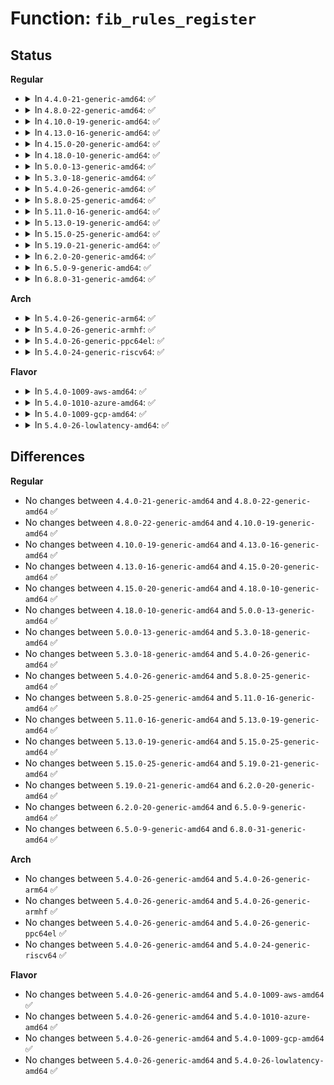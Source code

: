 # Function: <code>fib_rules_register</code>

## Status
<b>Regular</b>
<ul>
<li>
<details>
<summary>In <code>4.4.0-21-generic-amd64</code>: ✅</summary>

```c
struct fib_rules_ops * fib_rules_register(const struct fib_rules_ops * tmpl, struct net * net)
```

```json
{
  "name": "fib_rules_register",
  "collision_type": "Unique Global",
  "inline_type": "No",
  "funcs": [
    {
      "addr": 18446744071586420544,
      "name": "fib_rules_register",
      "external": true,
      "loc": "net/core/fib_rules.c:128",
      "file": "net/core/fib_rules.c",
      "inline": "seen, unknown",
      "caller_inline": [],
      "caller_func": [
        "net/ipv4/fib_rules.c:fib4_rules_init",
        "net/ipv6/fib6_rules.c:fib6_rules_net_init"
      ]
    }
  ],
  "symbols": [
    {
      "addr": 18446744071586420544,
      "name": "fib_rules_register",
      "section": ".text",
      "bind": "STB_GLOBAL",
      "size": 309
    }
  ]
}
```
</details>
</li>
<li>
<details>
<summary>In <code>4.8.0-22-generic-amd64</code>: ✅</summary>

```c
struct fib_rules_ops * fib_rules_register(const struct fib_rules_ops * tmpl, struct net * net)
```

```json
{
  "name": "fib_rules_register",
  "collision_type": "Unique Global",
  "inline_type": "No",
  "funcs": [
    {
      "addr": 18446744071586863600,
      "name": "fib_rules_register",
      "external": true,
      "loc": "net/core/fib_rules.c:128",
      "file": "net/core/fib_rules.c",
      "inline": "seen, unknown",
      "caller_inline": [],
      "caller_func": [
        "net/ipv4/fib_rules.c:fib4_rules_init",
        "net/ipv6/fib6_rules.c:fib6_rules_net_init"
      ]
    }
  ],
  "symbols": [
    {
      "addr": 18446744071586863600,
      "name": "fib_rules_register",
      "section": ".text",
      "bind": "STB_GLOBAL",
      "size": 312
    }
  ]
}
```
</details>
</li>
<li>
<details>
<summary>In <code>4.10.0-19-generic-amd64</code>: ✅</summary>

```c
struct fib_rules_ops * fib_rules_register(const struct fib_rules_ops * tmpl, struct net * net)
```

```json
{
  "name": "fib_rules_register",
  "collision_type": "Unique Global",
  "inline_type": "No",
  "funcs": [
    {
      "addr": 18446744071587054688,
      "name": "fib_rules_register",
      "external": true,
      "loc": "net/core/fib_rules.c:134",
      "file": "net/core/fib_rules.c",
      "inline": "seen, unknown",
      "caller_inline": [],
      "caller_func": [
        "net/ipv4/fib_rules.c:fib4_rules_init",
        "net/ipv6/fib6_rules.c:fib6_rules_net_init"
      ]
    }
  ],
  "symbols": [
    {
      "addr": 18446744071587054688,
      "name": "fib_rules_register",
      "section": ".text",
      "bind": "STB_GLOBAL",
      "size": 312
    }
  ]
}
```
</details>
</li>
<li>
<details>
<summary>In <code>4.13.0-16-generic-amd64</code>: ✅</summary>

```c
struct fib_rules_ops * fib_rules_register(const struct fib_rules_ops * tmpl, struct net * net)
```

```json
{
  "name": "fib_rules_register",
  "collision_type": "Unique Global",
  "inline_type": "No",
  "funcs": [
    {
      "addr": 18446744071587182448,
      "name": "fib_rules_register",
      "external": true,
      "loc": "net/core/fib_rules.c:148",
      "file": "net/core/fib_rules.c",
      "inline": "seen, unknown",
      "caller_inline": [],
      "caller_func": [
        "net/ipv4/fib_rules.c:fib4_rules_init",
        "net/ipv6/fib6_rules.c:fib6_rules_net_init"
      ]
    }
  ],
  "symbols": [
    {
      "addr": 18446744071587182448,
      "name": "fib_rules_register",
      "section": ".text",
      "bind": "STB_GLOBAL",
      "size": 312
    }
  ]
}
```
</details>
</li>
<li>
<details>
<summary>In <code>4.15.0-20-generic-amd64</code>: ✅</summary>

```c
struct fib_rules_ops * fib_rules_register(const struct fib_rules_ops * tmpl, struct net * net)
```

```json
{
  "name": "fib_rules_register",
  "collision_type": "Unique Global",
  "inline_type": "No",
  "funcs": [
    {
      "addr": 18446744071587687712,
      "name": "fib_rules_register",
      "external": true,
      "loc": "net/core/fib_rules.c:148",
      "file": "net/core/fib_rules.c",
      "inline": "seen, unknown",
      "caller_inline": [],
      "caller_func": [
        "net/ipv4/fib_rules.c:fib4_rules_init",
        "net/ipv6/fib6_rules.c:fib6_rules_net_init"
      ]
    }
  ],
  "symbols": [
    {
      "addr": 18446744071587687712,
      "name": "fib_rules_register",
      "section": ".text",
      "bind": "STB_GLOBAL",
      "size": 312
    }
  ]
}
```
</details>
</li>
<li>
<details>
<summary>In <code>4.18.0-10-generic-amd64</code>: ✅</summary>

```c
struct fib_rules_ops * fib_rules_register(const struct fib_rules_ops * tmpl, struct net * net)
```

```json
{
  "name": "fib_rules_register",
  "collision_type": "Unique Global",
  "inline_type": "No",
  "funcs": [
    {
      "addr": 18446744071588023056,
      "name": "fib_rules_register",
      "external": true,
      "loc": "net/core/fib_rules.c:153",
      "file": "net/core/fib_rules.c",
      "inline": "seen, unknown",
      "caller_inline": [],
      "caller_func": [
        "net/ipv4/fib_rules.c:fib4_rules_init",
        "net/ipv6/ip6mr.c:ip6mr_net_init",
        "net/ipv6/fib6_rules.c:fib6_rules_net_init"
      ]
    }
  ],
  "symbols": [
    {
      "addr": 18446744071588023056,
      "name": "fib_rules_register",
      "section": ".text",
      "bind": "STB_GLOBAL",
      "size": 312
    }
  ]
}
```
</details>
</li>
<li>
<details>
<summary>In <code>5.0.0-13-generic-amd64</code>: ✅</summary>

```c
struct fib_rules_ops * fib_rules_register(const struct fib_rules_ops * tmpl, struct net * net)
```

```json
{
  "name": "fib_rules_register",
  "collision_type": "Unique Global",
  "inline_type": "No",
  "funcs": [
    {
      "addr": 18446744071588187504,
      "name": "fib_rules_register",
      "external": true,
      "loc": "net/core/fib_rules.c:153",
      "file": "net/core/fib_rules.c",
      "inline": "seen, unknown",
      "caller_inline": [],
      "caller_func": [
        "net/ipv4/fib_rules.c:fib4_rules_init",
        "net/ipv6/ip6mr.c:ip6mr_net_init",
        "net/ipv6/fib6_rules.c:fib6_rules_net_init"
      ]
    }
  ],
  "symbols": [
    {
      "addr": 18446744071588187504,
      "name": "fib_rules_register",
      "section": ".text",
      "bind": "STB_GLOBAL",
      "size": 312
    }
  ]
}
```
</details>
</li>
<li>
<details>
<summary>In <code>5.3.0-18-generic-amd64</code>: ✅</summary>

```c
struct fib_rules_ops * fib_rules_register(const struct fib_rules_ops * tmpl, struct net * net)
```

```json
{
  "name": "fib_rules_register",
  "collision_type": "Unique Global",
  "inline_type": "No",
  "funcs": [
    {
      "addr": 18446744071588513680,
      "name": "fib_rules_register",
      "external": true,
      "loc": "net/core/fib_rules.c:150",
      "file": "net/core/fib_rules.c",
      "inline": "seen, unknown",
      "caller_inline": [],
      "caller_func": [
        "net/ipv4/fib_rules.c:fib4_rules_init",
        "net/ipv6/ip6mr.c:ip6mr_net_init",
        "net/ipv6/fib6_rules.c:fib6_rules_net_init"
      ]
    }
  ],
  "symbols": [
    {
      "addr": 18446744071588513680,
      "name": "fib_rules_register",
      "section": ".text",
      "bind": "STB_GLOBAL",
      "size": 303
    }
  ]
}
```
</details>
</li>
<li>
<details>
<summary>In <code>5.4.0-26-generic-amd64</code>: ✅</summary>

```c
struct fib_rules_ops * fib_rules_register(const struct fib_rules_ops * tmpl, struct net * net)
```

```json
{
  "name": "fib_rules_register",
  "collision_type": "Unique Global",
  "inline_type": "No",
  "funcs": [
    {
      "addr": 18446744071588722256,
      "name": "fib_rules_register",
      "external": true,
      "loc": "net/core/fib_rules.c:150",
      "file": "net/core/fib_rules.c",
      "inline": "seen, unknown",
      "caller_inline": [],
      "caller_func": [
        "net/ipv4/fib_rules.c:fib4_rules_init",
        "net/ipv4/ipmr.c:ipmr_net_init",
        "net/ipv6/ip6mr.c:ip6mr_net_init",
        "net/ipv6/fib6_rules.c:fib6_rules_net_init"
      ]
    }
  ],
  "symbols": [
    {
      "addr": 18446744071588722256,
      "name": "fib_rules_register",
      "section": ".text",
      "bind": "STB_GLOBAL",
      "size": 303
    }
  ]
}
```
</details>
</li>
<li>
<details>
<summary>In <code>5.8.0-25-generic-amd64</code>: ✅</summary>

```c
struct fib_rules_ops * fib_rules_register(const struct fib_rules_ops * tmpl, struct net * net)
```

```json
{
  "name": "fib_rules_register",
  "collision_type": "Unique Global",
  "inline_type": "No",
  "funcs": [
    {
      "addr": 18446744071589589520,
      "name": "fib_rules_register",
      "external": true,
      "loc": "net/core/fib_rules.c:150",
      "file": "net/core/fib_rules.c",
      "inline": "seen, unknown",
      "caller_inline": [],
      "caller_func": [
        "net/ipv4/fib_rules.c:fib4_rules_init",
        "net/ipv6/fib6_rules.c:fib6_rules_net_init"
      ]
    }
  ],
  "symbols": [
    {
      "addr": 18446744071589589520,
      "name": "fib_rules_register",
      "section": ".text",
      "bind": "STB_GLOBAL",
      "size": 303
    }
  ]
}
```
</details>
</li>
<li>
<details>
<summary>In <code>5.11.0-16-generic-amd64</code>: ✅</summary>

```c
struct fib_rules_ops * fib_rules_register(const struct fib_rules_ops * tmpl, struct net * net)
```

```json
{
  "name": "fib_rules_register",
  "collision_type": "Unique Global",
  "inline_type": "No",
  "funcs": [
    {
      "addr": 18446744071589600448,
      "name": "fib_rules_register",
      "external": true,
      "loc": "net/core/fib_rules.c:164",
      "file": "net/core/fib_rules.c",
      "inline": "seen, unknown",
      "caller_inline": [],
      "caller_func": [
        "net/ipv4/fib_rules.c:fib4_rules_init",
        "net/ipv6/fib6_rules.c:fib6_rules_net_init"
      ]
    }
  ],
  "symbols": [
    {
      "addr": 18446744071589600448,
      "name": "fib_rules_register",
      "section": ".text",
      "bind": "STB_GLOBAL",
      "size": 303
    }
  ]
}
```
</details>
</li>
<li>
<details>
<summary>In <code>5.13.0-19-generic-amd64</code>: ✅</summary>

```c
struct fib_rules_ops * fib_rules_register(const struct fib_rules_ops * tmpl, struct net * net)
```

```json
{
  "name": "fib_rules_register",
  "collision_type": "Unique Global",
  "inline_type": "No",
  "funcs": [
    {
      "addr": 18446744071589489040,
      "name": "fib_rules_register",
      "external": true,
      "loc": "net/core/fib_rules.c:164",
      "file": "net/core/fib_rules.c",
      "inline": "seen, unknown",
      "caller_inline": [],
      "caller_func": [
        "net/ipv4/fib_rules.c:fib4_rules_init",
        "net/ipv6/fib6_rules.c:fib6_rules_net_init"
      ]
    }
  ],
  "symbols": [
    {
      "addr": 18446744071589489040,
      "name": "fib_rules_register",
      "section": ".text",
      "bind": "STB_GLOBAL",
      "size": 303
    }
  ]
}
```
</details>
</li>
<li>
<details>
<summary>In <code>5.15.0-25-generic-amd64</code>: ✅</summary>

```c
struct fib_rules_ops * fib_rules_register(const struct fib_rules_ops * tmpl, struct net * net)
```

```json
{
  "name": "fib_rules_register",
  "collision_type": "Unique Global",
  "inline_type": "No",
  "funcs": [
    {
      "addr": 18446744071590229824,
      "name": "fib_rules_register",
      "external": true,
      "loc": "net/core/fib_rules.c:164",
      "file": "net/core/fib_rules.c",
      "inline": "seen, unknown",
      "caller_inline": [],
      "caller_func": [
        "net/ipv4/fib_rules.c:fib4_rules_init",
        "net/ipv6/fib6_rules.c:fib6_rules_net_init"
      ]
    }
  ],
  "symbols": [
    {
      "addr": 18446744071590229824,
      "name": "fib_rules_register",
      "section": ".text",
      "bind": "STB_GLOBAL",
      "size": 303
    }
  ]
}
```
</details>
</li>
<li>
<details>
<summary>In <code>5.19.0-21-generic-amd64</code>: ✅</summary>

```c
struct fib_rules_ops * fib_rules_register(const struct fib_rules_ops * tmpl, struct net * net)
```

```json
{
  "name": "fib_rules_register",
  "collision_type": "Unique Global",
  "inline_type": "No",
  "funcs": [
    {
      "addr": 18446744071591808016,
      "name": "fib_rules_register",
      "external": true,
      "loc": "net/core/fib_rules.c:164",
      "file": "net/core/fib_rules.c",
      "inline": "seen, unknown",
      "caller_inline": [],
      "caller_func": [
        "net/ipv4/fib_rules.c:fib4_rules_init",
        "net/ipv6/fib6_rules.c:fib6_rules_net_init"
      ]
    }
  ],
  "symbols": [
    {
      "addr": 18446744071591808016,
      "name": "fib_rules_register",
      "section": ".text",
      "bind": "STB_GLOBAL",
      "size": 324
    }
  ]
}
```
</details>
</li>
<li>
<details>
<summary>In <code>6.2.0-20-generic-amd64</code>: ✅</summary>

```c
struct fib_rules_ops * fib_rules_register(const struct fib_rules_ops * tmpl, struct net * net)
```

```json
{
  "name": "fib_rules_register",
  "collision_type": "Unique Global",
  "inline_type": "No",
  "funcs": [
    {
      "addr": 18446744071593603904,
      "name": "fib_rules_register",
      "external": true,
      "loc": "net/core/fib_rules.c:164",
      "file": "net/core/fib_rules.c",
      "inline": "seen, unknown",
      "caller_inline": [],
      "caller_func": [
        "net/ipv4/fib_rules.c:fib4_rules_init",
        "net/ipv6/fib6_rules.c:fib6_rules_net_init"
      ]
    }
  ],
  "symbols": [
    {
      "addr": 18446744071593603904,
      "name": "fib_rules_register",
      "section": ".text",
      "bind": "STB_GLOBAL",
      "size": 324
    }
  ]
}
```
</details>
</li>
<li>
<details>
<summary>In <code>6.5.0-9-generic-amd64</code>: ✅</summary>

```c
struct fib_rules_ops * fib_rules_register(const struct fib_rules_ops * tmpl, struct net * net)
```

```json
{
  "name": "fib_rules_register",
  "collision_type": "Unique Global",
  "inline_type": "No",
  "funcs": [
    {
      "addr": 18446744071594077312,
      "name": "fib_rules_register",
      "external": true,
      "loc": "net/core/fib_rules.c:164",
      "file": "net/core/fib_rules.c",
      "inline": "seen, unknown",
      "caller_inline": [],
      "caller_func": [
        "net/ipv4/fib_rules.c:fib4_rules_init",
        "net/ipv6/fib6_rules.c:fib6_rules_net_init"
      ]
    }
  ],
  "symbols": [
    {
      "addr": 18446744071594077312,
      "name": "fib_rules_register",
      "section": ".text",
      "bind": "STB_GLOBAL",
      "size": 324
    }
  ]
}
```
</details>
</li>
<li>
<details>
<summary>In <code>6.8.0-31-generic-amd64</code>: ✅</summary>

```c
struct fib_rules_ops * fib_rules_register(const struct fib_rules_ops * tmpl, struct net * net)
```

```json
{
  "name": "fib_rules_register",
  "collision_type": "Unique Global",
  "inline_type": "No",
  "funcs": [
    {
      "addr": 18446744071594871952,
      "name": "fib_rules_register",
      "external": true,
      "loc": "net/core/fib_rules.c:163",
      "file": "net/core/fib_rules.c",
      "inline": "seen, unknown",
      "caller_inline": [],
      "caller_func": [
        "net/ipv4/fib_rules.c:fib4_rules_init",
        "net/ipv6/fib6_rules.c:fib6_rules_net_init"
      ]
    }
  ],
  "symbols": [
    {
      "addr": 18446744071594871952,
      "name": "fib_rules_register",
      "section": ".text",
      "bind": "STB_GLOBAL",
      "size": 324
    }
  ]
}
```
</details>
</li>
</ul>
<b>Arch</b>
<ul>
<li>
<details>
<summary>In <code>5.4.0-26-generic-arm64</code>: ✅</summary>

```c
struct fib_rules_ops * fib_rules_register(const struct fib_rules_ops * tmpl, struct net * net)
```

```json
{
  "name": "fib_rules_register",
  "collision_type": "Unique Global",
  "inline_type": "No",
  "funcs": [
    {
      "addr": 18446603336502290856,
      "name": "fib_rules_register",
      "external": true,
      "loc": "net/core/fib_rules.c:150",
      "file": "net/core/fib_rules.c",
      "inline": "seen, unknown",
      "caller_inline": [],
      "caller_func": [
        "net/ipv4/fib_rules.c:fib4_rules_init",
        "net/ipv4/ipmr.c:ipmr_net_init",
        "net/ipv6/ip6mr.c:ip6mr_net_init",
        "net/ipv6/fib6_rules.c:fib6_rules_net_init"
      ]
    }
  ],
  "symbols": [
    {
      "addr": 18446603336502290856,
      "name": "fib_rules_register",
      "section": ".text",
      "bind": "STB_GLOBAL",
      "size": 376
    }
  ]
}
```
</details>
</li>
<li>
<details>
<summary>In <code>5.4.0-26-generic-armhf</code>: ✅</summary>

```c
struct fib_rules_ops * fib_rules_register(const struct fib_rules_ops * tmpl, struct net * net)
```

```json
{
  "name": "fib_rules_register",
  "collision_type": "Unique Global",
  "inline_type": "No",
  "funcs": [
    {
      "addr": 3235026892,
      "name": "fib_rules_register",
      "external": true,
      "loc": "net/core/fib_rules.c:150",
      "file": "net/core/fib_rules.c",
      "inline": "seen, unknown",
      "caller_inline": [],
      "caller_func": [
        "net/ipv4/fib_rules.c:fib4_rules_init",
        "net/ipv4/ipmr.c:ipmr_net_init",
        "net/ipv6/ip6mr.c:ip6mr_net_init",
        "net/ipv6/fib6_rules.c:fib6_rules_net_init"
      ]
    }
  ],
  "symbols": [
    {
      "addr": 3235026892,
      "name": "fib_rules_register",
      "section": ".text",
      "bind": "STB_GLOBAL",
      "size": 300
    }
  ]
}
```
</details>
</li>
<li>
<details>
<summary>In <code>5.4.0-26-generic-ppc64el</code>: ✅</summary>

```c
struct fib_rules_ops * fib_rules_register(const struct fib_rules_ops * tmpl, struct net * net)
```

```json
{
  "name": "fib_rules_register",
  "collision_type": "Unique Global",
  "inline_type": "No",
  "funcs": [
    {
      "addr": 13835058055295788752,
      "name": "fib_rules_register",
      "external": true,
      "loc": "net/core/fib_rules.c:150",
      "file": "net/core/fib_rules.c",
      "inline": "seen, unknown",
      "caller_inline": [],
      "caller_func": [
        "net/ipv4/fib_rules.c:fib4_rules_init",
        "net/ipv4/ipmr.c:ipmr_net_init",
        "net/ipv6/ip6mr.c:ip6mr_net_init",
        "net/ipv6/fib6_rules.c:fib6_rules_net_init"
      ]
    }
  ],
  "symbols": [
    {
      "addr": 13835058055295788752,
      "name": "fib_rules_register",
      "section": ".text",
      "bind": "STB_GLOBAL",
      "size": 448
    }
  ]
}
```
</details>
</li>
<li>
<details>
<summary>In <code>5.4.0-24-generic-riscv64</code>: ✅</summary>

```c
struct fib_rules_ops * fib_rules_register(const struct fib_rules_ops * tmpl, struct net * net)
```

```json
{
  "name": "fib_rules_register",
  "collision_type": "Unique Global",
  "inline_type": "No",
  "funcs": [
    {
      "addr": 18446743936278519094,
      "name": "fib_rules_register",
      "external": true,
      "loc": "net/core/fib_rules.c:150",
      "file": "net/core/fib_rules.c",
      "inline": "seen, unknown",
      "caller_inline": [],
      "caller_func": [
        "net/ipv4/fib_rules.c:fib4_rules_init",
        "net/ipv4/ipmr.c:ipmr_net_init",
        "net/ipv6/ip6mr.c:ip6mr_net_init",
        "net/ipv6/fib6_rules.c:fib6_rules_net_init"
      ]
    }
  ],
  "symbols": [
    {
      "addr": 18446743936278519094,
      "name": "fib_rules_register",
      "section": ".text",
      "bind": "STB_GLOBAL",
      "size": 294
    }
  ]
}
```
</details>
</li>
</ul>
<b>Flavor</b>
<ul>
<li>
<details>
<summary>In <code>5.4.0-1009-aws-amd64</code>: ✅</summary>

```c
struct fib_rules_ops * fib_rules_register(const struct fib_rules_ops * tmpl, struct net * net)
```

```json
{
  "name": "fib_rules_register",
  "collision_type": "Unique Global",
  "inline_type": "No",
  "funcs": [
    {
      "addr": 18446744071588328992,
      "name": "fib_rules_register",
      "external": true,
      "loc": "net/core/fib_rules.c:150",
      "file": "net/core/fib_rules.c",
      "inline": "seen, unknown",
      "caller_inline": [],
      "caller_func": [
        "net/ipv4/fib_rules.c:fib4_rules_init",
        "net/ipv6/ip6mr.c:ip6mr_net_init",
        "net/ipv6/fib6_rules.c:fib6_rules_net_init"
      ]
    }
  ],
  "symbols": [
    {
      "addr": 18446744071588328992,
      "name": "fib_rules_register",
      "section": ".text",
      "bind": "STB_GLOBAL",
      "size": 303
    }
  ]
}
```
</details>
</li>
<li>
<details>
<summary>In <code>5.4.0-1010-azure-amd64</code>: ✅</summary>

```c
struct fib_rules_ops * fib_rules_register(const struct fib_rules_ops * tmpl, struct net * net)
```

```json
{
  "name": "fib_rules_register",
  "collision_type": "Unique Global",
  "inline_type": "No",
  "funcs": [
    {
      "addr": 18446744071588041696,
      "name": "fib_rules_register",
      "external": true,
      "loc": "net/core/fib_rules.c:150",
      "file": "net/core/fib_rules.c",
      "inline": "seen, unknown",
      "caller_inline": [],
      "caller_func": [
        "net/ipv4/fib_rules.c:fib4_rules_init",
        "net/ipv6/ip6mr.c:ip6mr_net_init",
        "net/ipv6/fib6_rules.c:fib6_rules_net_init"
      ]
    }
  ],
  "symbols": [
    {
      "addr": 18446744071588041696,
      "name": "fib_rules_register",
      "section": ".text",
      "bind": "STB_GLOBAL",
      "size": 303
    }
  ]
}
```
</details>
</li>
<li>
<details>
<summary>In <code>5.4.0-1009-gcp-amd64</code>: ✅</summary>

```c
struct fib_rules_ops * fib_rules_register(const struct fib_rules_ops * tmpl, struct net * net)
```

```json
{
  "name": "fib_rules_register",
  "collision_type": "Unique Global",
  "inline_type": "No",
  "funcs": [
    {
      "addr": 18446744071588660816,
      "name": "fib_rules_register",
      "external": true,
      "loc": "net/core/fib_rules.c:150",
      "file": "net/core/fib_rules.c",
      "inline": "seen, unknown",
      "caller_inline": [],
      "caller_func": [
        "net/ipv4/fib_rules.c:fib4_rules_init",
        "net/ipv6/ip6mr.c:ip6mr_net_init",
        "net/ipv6/fib6_rules.c:fib6_rules_net_init"
      ]
    }
  ],
  "symbols": [
    {
      "addr": 18446744071588660816,
      "name": "fib_rules_register",
      "section": ".text",
      "bind": "STB_GLOBAL",
      "size": 303
    }
  ]
}
```
</details>
</li>
<li>
<details>
<summary>In <code>5.4.0-26-lowlatency-amd64</code>: ✅</summary>

```c
struct fib_rules_ops * fib_rules_register(const struct fib_rules_ops * tmpl, struct net * net)
```

```json
{
  "name": "fib_rules_register",
  "collision_type": "Unique Global",
  "inline_type": "No",
  "funcs": [
    {
      "addr": 18446744071588800624,
      "name": "fib_rules_register",
      "external": true,
      "loc": "net/core/fib_rules.c:150",
      "file": "net/core/fib_rules.c",
      "inline": "seen, unknown",
      "caller_inline": [],
      "caller_func": [
        "net/ipv4/fib_rules.c:fib4_rules_init",
        "net/ipv4/ipmr.c:ipmr_net_init",
        "net/ipv6/ip6mr.c:ip6mr_net_init",
        "net/ipv6/fib6_rules.c:fib6_rules_net_init"
      ]
    }
  ],
  "symbols": [
    {
      "addr": 18446744071588800624,
      "name": "fib_rules_register",
      "section": ".text",
      "bind": "STB_GLOBAL",
      "size": 310
    }
  ]
}
```
</details>
</li>
</ul>

## Differences
<b>Regular</b>
<ul>
<li>
No changes between <code>4.4.0-21-generic-amd64</code> and <code>4.8.0-22-generic-amd64</code> ✅
</li>
<li>
No changes between <code>4.8.0-22-generic-amd64</code> and <code>4.10.0-19-generic-amd64</code> ✅
</li>
<li>
No changes between <code>4.10.0-19-generic-amd64</code> and <code>4.13.0-16-generic-amd64</code> ✅
</li>
<li>
No changes between <code>4.13.0-16-generic-amd64</code> and <code>4.15.0-20-generic-amd64</code> ✅
</li>
<li>
No changes between <code>4.15.0-20-generic-amd64</code> and <code>4.18.0-10-generic-amd64</code> ✅
</li>
<li>
No changes between <code>4.18.0-10-generic-amd64</code> and <code>5.0.0-13-generic-amd64</code> ✅
</li>
<li>
No changes between <code>5.0.0-13-generic-amd64</code> and <code>5.3.0-18-generic-amd64</code> ✅
</li>
<li>
No changes between <code>5.3.0-18-generic-amd64</code> and <code>5.4.0-26-generic-amd64</code> ✅
</li>
<li>
No changes between <code>5.4.0-26-generic-amd64</code> and <code>5.8.0-25-generic-amd64</code> ✅
</li>
<li>
No changes between <code>5.8.0-25-generic-amd64</code> and <code>5.11.0-16-generic-amd64</code> ✅
</li>
<li>
No changes between <code>5.11.0-16-generic-amd64</code> and <code>5.13.0-19-generic-amd64</code> ✅
</li>
<li>
No changes between <code>5.13.0-19-generic-amd64</code> and <code>5.15.0-25-generic-amd64</code> ✅
</li>
<li>
No changes between <code>5.15.0-25-generic-amd64</code> and <code>5.19.0-21-generic-amd64</code> ✅
</li>
<li>
No changes between <code>5.19.0-21-generic-amd64</code> and <code>6.2.0-20-generic-amd64</code> ✅
</li>
<li>
No changes between <code>6.2.0-20-generic-amd64</code> and <code>6.5.0-9-generic-amd64</code> ✅
</li>
<li>
No changes between <code>6.5.0-9-generic-amd64</code> and <code>6.8.0-31-generic-amd64</code> ✅
</li>
</ul>
<b>Arch</b>
<ul>
<li>
No changes between <code>5.4.0-26-generic-amd64</code> and <code>5.4.0-26-generic-arm64</code> ✅
</li>
<li>
No changes between <code>5.4.0-26-generic-amd64</code> and <code>5.4.0-26-generic-armhf</code> ✅
</li>
<li>
No changes between <code>5.4.0-26-generic-amd64</code> and <code>5.4.0-26-generic-ppc64el</code> ✅
</li>
<li>
No changes between <code>5.4.0-26-generic-amd64</code> and <code>5.4.0-24-generic-riscv64</code> ✅
</li>
</ul>
<b>Flavor</b>
<ul>
<li>
No changes between <code>5.4.0-26-generic-amd64</code> and <code>5.4.0-1009-aws-amd64</code> ✅
</li>
<li>
No changes between <code>5.4.0-26-generic-amd64</code> and <code>5.4.0-1010-azure-amd64</code> ✅
</li>
<li>
No changes between <code>5.4.0-26-generic-amd64</code> and <code>5.4.0-1009-gcp-amd64</code> ✅
</li>
<li>
No changes between <code>5.4.0-26-generic-amd64</code> and <code>5.4.0-26-lowlatency-amd64</code> ✅
</li>
</ul>
